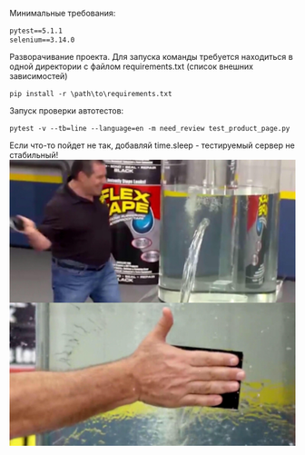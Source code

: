 Минимальные требования:
```shell
pytest==5.1.1
selenium==3.14.0
```

Разворачивание проекта. Для запуска команды требуется находиться в одной директории с файлом requirements.txt (список внешних зависимостей)
```shell
pip install -r \path\to\requirements.txt
```

Запуск проверки автотестов:
```shell
pytest -v --tb=line --language=en -m need_review test_product_page.py
```

Если что-то пойдет не так, добавляй time.sleep - тестируемый сервер не стабильный!
![time.sleep(3000)](img/time_sleep_3000.jpg)




